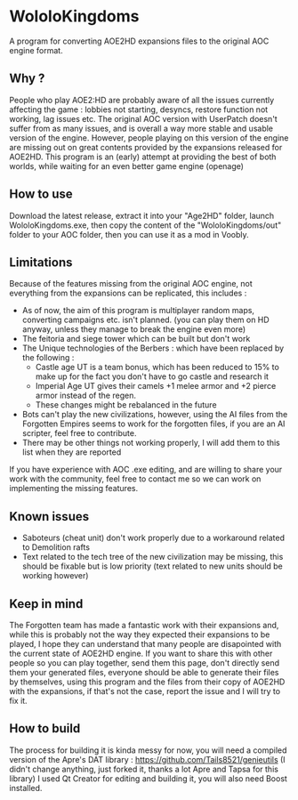 # WololoKingdoms
A program for converting AOE2HD expansions files to the original AOC engine format.

## Why ?
People who play AOE2:HD are probably aware of all the issues currently affecting the game : lobbies not starting,
desyncs, restore function not working, lag issues etc.
The original AOC version with UserPatch doesn't suffer from as many issues, and is overall a way more stable and usable version of the engine.
However, people playing on this version of the engine are missing out on great contents provided by the expansions released for AOE2HD.
This program is an (early) attempt at providing the best of both worlds, while waiting for an even better game engine (openage)

## How to use
Download the latest release, extract it into your "Age2HD" folder, launch WololoKingdoms.exe, then copy the content of the "WololoKingdoms/out" folder to your AOC folder, then you can use it as a mod in Voobly.

## Limitations
Because of the features missing from the original AOC engine, not everything from the expansions can be replicated, this includes :
- As of now, the aim of this program is multiplayer random maps, converting campaigns etc. isn't planned. (you can play them on HD anyway, unless they manage to break the engine even more)
- The feitoria and siege tower which can be built but don't work
- The Unique technologies of the Berbers : which have been replaced by the following :
    - Castle age UT is a team bonus, which has been reduced to 15% to make up for the fact you don't have to go castle and research it
    - Imperial Age UT gives their camels +1 melee armor and +2 pierce armor instead of the regen.
    - These changes might be rebalanced in the future
- Bots can't play the new civilizations, however, using the AI files from the Forgotten Empires seems to work for the forgotten files, if you are an AI scripter, feel free to contribute.
- There may be other things not working properly, I will add them to this list when they are reported

If you have experience with AOC .exe editing, and are willing to share your work with the community, feel free to contact me so we can work on implementing the missing features.

## Known issues
- Saboteurs (cheat unit) don't work properly due to a workaround related to Demolition rafts
- Text related to the tech tree of the new civilization may be missing, this should be fixable but is low priority (text related to new units should be working however)

## Keep in mind
The Forgotten team has made a fantastic work with their expansions and, while this is probably not the way they expected their expansions to be played, I hope they can understand that many people are disapointed with the current state of AOE2HD engine.
If you want to share this with other people so you can play together, send them this page, don't directly send them your generated files, everyone should be able to generate their files by themselves, using this program and the files from their copy of AOE2HD with the expansions, if that's not the case, report the issue and I will try to fix it.

## How to build
The process for building it is kinda messy for now, you will need a compiled version of the Apre's DAT library :
https://github.com/Tails8521/genieutils (I didn't change anything, just forked it, thanks a lot Apre and Tapsa for this library)
I used Qt Creator for editing and building it, you will also need Boost installed.
